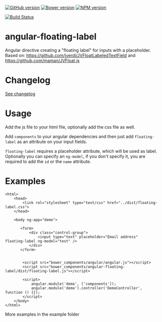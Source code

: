 [![GitHub version](https://badge.fury.io/gh/klaascuvelier%2Fangular-angular-floating-label.svg)](http://badge.fury.io/gh/klaascuvelier%2Fangular-floating-label)
[![Bower version](https://badge.fury.io/bo/angular-floating-label.svg)](http://badge.fury.io/bo/angular-floating-label)
[![NPM version](https://badge.fury.io/js/angular-floating-label.svg)](http://badge.fury.io/js/angular-floating-label)

[![Build Status](https://travis-ci.org/klaascuvelier/angular-floating-label.svg)](https://travis-ci.org/klaascuvelier/angular-floating-label)


angular-floating-label
======================

Angular directive creating a "floating label" for inputs with a placeholder. Based on: https://github.com/jverdi/JVFloatLabeledTextField and https://github.com/maman/JVFloat.js


# Changelog
[See changelog](CHANGELOG.md)


# Usage
Add the js file to your html file, optionally add the css file as well.

Add `components` to your angular dependencies and then just add `floating-label` as an attribute on your input fields.
 
`floating-label` requires a placeholder attribute, which will be used as label. 
Optionally you can specify an `ng-model`, if you don't specify it, you are required to add the `id` or the `name` attribute.
  
# Examples

    <html>
        <head>
            <link rel="stylesheet" type="text/css" href="../dist/floating-label.css">
        </head>
        
        <body ng-app="demo">
       
           <form>
               <div class="control-group">
                   <input type="text" placeholder="Email address" floating-label ng-model="test" />
               </div>
           </form>
   
   
            <script src="bower_components/angular/angular.js"></script>
            <script src="bower_components/angular-floating-label/dist/floating-label.js"></script>
    
            <script>
                angular.module('demo', ['components']);
                angular.module('demo').controller('DemoController', function () {});
            </script>
        </body>
    </html>

More examples in the example folder